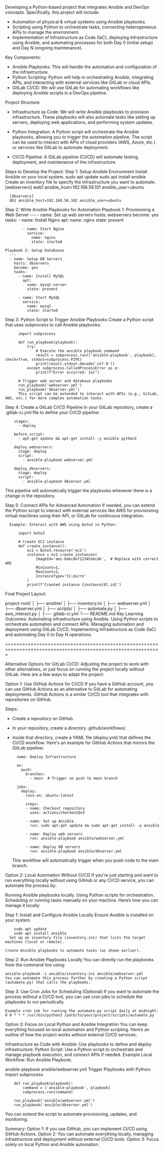 Developing a Python-based project that integrates Ansible and DevOps concepts. Specifically, this project will include:
- Automation of physical & virtual systems using Ansible playbooks.
- Scripting using Python to orchestrate tasks, connecting heterogeneous APIs to manage the environment.
- Implementation of Infrastructure as Code (IaC), deploying infrastructure using Ansible, and automating processes for both Day 0 (initial setup) and Day N (ongoing maintenance).

Key Components:
- Ansible Playbooks: This will handle the automation and configuration of the infrastructure.
- Python Scripting: Python will help in orchestrating Ansible, integrating APIs, and interacting with external services like GitLab or cloud APIs.
- GitLab CI/CD: We will use GitLab for automating workflows like deploying Ansible scripts in a DevOps pipeline.

Project Structure:
- Infrastructure as Code:
    We will write Ansible playbooks to provision infrastructure.
    These playbooks will also automate tasks like setting up servers, deploying web applications, and performing system updates.

- Python Integration:
    A Python script will orchestrate the Ansible playbooks, allowing you to trigger the automation pipeline.
    The script can be used to interact with APIs of cloud providers (AWS, Azure, etc.) or services like GitLab to automate deployment.

- CI/CD Pipeline:
    A GitLab pipeline (CI/CD) will automate testing, deployment, and maintenance of the infrastructure.

Steps to Develop the Project:
  Step 1: Setup Ansible Environment
    Install Ansible on your local system.
      sudo apt update
      sudo apt install ansible
    Create an inventory file to specify the infrastructure you want to automate.
      [webservers]
      web1 ansible_host=192.168.56.101 ansible_user=ubuntu
      
      [dbservers]
      db1 ansible_host=192.168.56.102 ansible_user=ubuntu
  
  Step 2: Write Ansible Playbooks for Automation
    Playbook 1: Provisioning a Web Server
        ---
        - name: Set up web servers
          hosts: webservers
          become: yes
          tasks:
            - name: Install Nginx
              apt:
                name: nginx
                state: present
        
            - name: Start Nginx
              service:
                name: nginx
                state: started

    Playbook 2: Setup Databases
      ---
      - name: Setup DB Servers
        hosts: dbservers
        become: yes
        tasks:
          - name: Install MySQL
            apt:
              name: mysql-server
              state: present
      
          - name: Start MySQL
            service:
              name: mysql
              state: started

  Step 3: Python Script to Trigger Ansible Playbooks
    Create a Python script that uses subprocess to call Ansible playbooks:

          import subprocess
          
          def run_playbook(playbook):
              try:
                  # Execute the ansible playbook command
                  result = subprocess.run(['ansible-playbook', playbook], check=True, stdout=subprocess.PIPE)
                  print(result.stdout.decode('utf-8'))
              except subprocess.CalledProcessError as e:
                  print(f"Error occurred: {e}")
          
          # Trigger web server and database playbooks
          run_playbook('webserver.yml')
          run_playbook('dbserver.yml')
          This script can be extended to interact with APIs (e.g., GitLab, AWS, etc.) for more complex automation tasks.

  Step 4: Create a GitLab CI/CD Pipeline
    In your GitLab repository, create a .gitlab-ci.yml file to define your CI/CD pipeline:
        
        stages:
          - deploy
        
        before_script:
          - apt-get update && apt-get install -y ansible python3
        
        deploy_webservers:
          stage: deploy
          script:
            - ansible-playbook webserver.yml
        
        deploy_dbservers:
          stage: deploy
          script:
            - ansible-playbook dbserver.yml
  This pipeline will automatically trigger the playbooks whenever there is a change in the repository.

  Step 5: Connect APIs for Advanced Automation
      If needed, you can extend the Python script to interact with external services like AWS for provisioning virtual machines using their API, or GitLab for continuous integration.

      Example: Interact with AWS using boto3 in Python:
          
          import boto3
          
          # Create EC2 instance
          def create_instance():
              ec2 = boto3.resource('ec2')
              instance = ec2.create_instances(
                  ImageId='ami-0abcdef12345abcde',  # Replace with correct AMI
                  MinCount=1,
                  MaxCount=1,
                  InstanceType='t2.micro'
              )
              print(f'Created instance {instance[0].id}')


Final Project Layout:

project-root/
│
├── ansible/
│   ├── inventory.ini
│   ├── webserver.yml
│   ├── dbserver.yml
│
├── scripts/
│   ├── automate.py
│   ├── aws_interact.py
│
├── .gitlab-ci.yml
└── README.md
Key Learning Outcomes:
Automating infrastructure using Ansible.
Using Python scripts to orchestrate automation and connect APIs.
Managing automation and deployment using GitLab CI/CD.
Implementing Infrastructure as Code (IaC) and automating Day 0 to Day N operations.


=============================================================================================================


Alternative Options for GitLab CI/CD:
Adjusting the project to work with other alternatives, or just focus on running the project locally without GitLab. Here are a few ways to adapt the project:

Option 1: Use GitHub Actions for CI/CD
  If you have a GitHub account, you can use GitHub Actions as an alternative to GitLab for automating deployments. GitHub Actions is a similar CI/CD tool that integrates with repositories on GitHub.

  Steps:
  - Create a repository on GitHub.
  - In your repository, create a directory .github/workflows/.
  - Inside that directory, create a YAML file (deploy.yml) that defines the CI/CD workflow. Here's an example for GitHub Actions that mirrors the GitLab pipeline:

          name: Deploy Infrastructure
          
          on:
            push:
              branches:
                - main  # Trigger on push to main branch
          
          jobs:
            deploy:
              runs-on: ubuntu-latest
          
              steps:
              - name: Checkout repository
                uses: actions/checkout@v3
          
              - name: Set up Ansible
                run: sudo apt-get update && sudo apt-get install -y ansible
          
              - name: Deploy web servers
                run: ansible-playbook ansible/webserver.yml
          
              - name: Deploy DB servers
                run: ansible-playbook ansible/dbserver.yml
    This workflow will automatically trigger when you push code to the main branch.

Option 2: Local Automation Without CI/CD
  If you're just starting and want to run everything locally without using GitHub or any CI/CD service, you can automate the process by:

  Running Ansible playbooks locally.
  Using Python scripts for orchestration.
  Scheduling or running tasks manually on your machine.
  Here’s how you can manage it locally:

  Step 1: Install and Configure Ansible Locally
    Ensure Ansible is installed on your system.

        sudo apt update
        sudo apt install ansible
      Set up an inventory file (inventory.ini) that lists the target machines (local or remote).

    Create Ansible playbooks to automate tasks (as shown earlier).

  Step 2: Run Ansible Playbooks Locally
    You can directly run the playbooks from the command line using:

    ansible-playbook -i ansible/inventory.ini ansible/webserver.yml
    You can automate this process further by creating a Python script (automate.py) that calls the playbooks.

  Step 3: Use Cron Jobs for Scheduling (Optional)
    If you want to automate the process without a CI/CD tool, you can use cron jobs to schedule the playbooks to run periodically.

    Example cron job for running the automate.py script daily at midnight:
    0 0 * * * /usr/bin/python3 /path/to/your/project/scripts/automate.py


Option 3: Focus on Local Python and Ansible Integration
  You can keep everything focused on local automation and Python scripting. Here’s an outline of how the project works without external CI/CD services:

  Infrastructure as Code with Ansible: Use playbooks to define and deploy infrastructure.
  Python Script: Use a Python script to orchestrate and manage playbook execution, and connect APIs if needed.
  Example Local Workflow:
    Run Ansible Playbook:
  
  ansible-playbook ansible/webserver.yml
  Trigger Playbooks with Python:
        import subprocess
        
        def run_playbook(playbook):
            command = ['ansible-playbook', playbook]
            subprocess.run(command)
        
        run_playbook('ansible/webserver.yml')
        run_playbook('ansible/dbserver.yml')
  You can extend the script to automate provisioning, updates, and monitoring.

Summary:
Option 1: If you use GitHub, you can implement CI/CD using GitHub Actions.
Option 2: You can automate everything locally, managing infrastructure and deployment without external CI/CD tools.
Option 3: Focus solely on local Python and Ansible automation.
